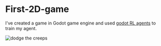 # First-2D-game
I've created a game in Godot game engine and used [godot RL agents](https://github.com/edbeeching/godot_rl_agents) to train my agent.

![dodge the creeps](https://godotengine.org/asset-library/asset/515)
